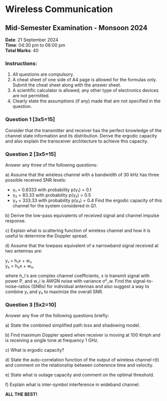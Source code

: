 # Wireless Communication
## Mid-Semester Examination - Monsoon 2024

**Date**: 21 September 2024  
**Time**: 04:30 pm to 06:00 pm  
**Total Marks**: 40

### Instructions:
1. All questions are compulsory.
2. A cheat sheet of one side of A4 page is allowed for the formulas only. Submit the cheat sheet along with the answer sheet.
3. A scientific calculator is allowed; any other type of electronics devices are not permitted.
4. Clearly state the assumptions (if any) made that are not specified in the question.

### Question 1 [3x5=15]
Consider that the transmitter and receiver has the perfect knowledge of the channel state information and its distribution. Derive the ergodic capacity and also explain the transceiver architecture to achieve this capacity.

### Question 2 [3x5=15]
Answer any three of the following questions:

a) Assume that the wireless channel with a bandwidth of 30 kHz has three possible received SNR levels:
   - γ₁ = 0.8333 with probability p(γ₁) = 0.1
   - γ₂ = 83.33 with probability p(γ₂) = 0.5
   - γ₃ = 333.33 with probability p(γ₃) = 0.4
   Find the ergodic capacity of this channel for the system considered in Q1.

b) Derive the low-pass equivalents of received signal and channel impulse response.

c) Explain what is scattering function of wireless channel and how it is useful to determine the Doppler spread.

d) Assume that the lowpass equivalent of a narrowband signal received at two antennas are:
   
   y₁ = h₁x + w₁,  
   y₂ = h₂x + w₂,

   where h_i's are complex channel coefficients, x is transmit signal with power P, and w_i is AWGN noise with variance σ²_w. Find the signal-to-noise-ratios (SNRs) for individual antennas and also suggest a way to combine y₁ and y₂ to maximize the overall SNR.

### Question 3 [5x2=10]
Answer any five of the following questions briefly:

a) State the combined simplified path loss and shadowing model.

b) Find maximum Doppler speed when receiver is moving at 100 Kmph and is receiving a single tone at frequency 1 GHz.

c) What is ergodic capacity?

d) State the auto-correlation function of the output of wireless channel r(t) and comment on the relationship between coherence time and velocity.

e) State what is outage capacity and comment on the optimal threshold.

f) Explain what is inter-symbol interference in wideband channel.

**ALL THE BEST!**
